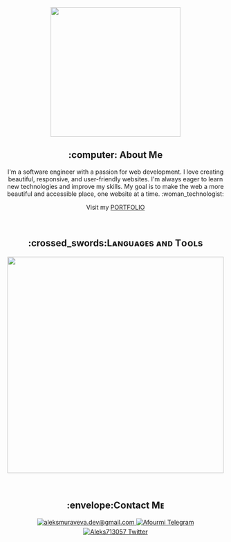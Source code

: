 
<div align="center">
<img src="https://i.giphy.com/media/v1.Y2lkPTc5MGI3NjExMmM2cGFtN2NkNTBhZWg1c3h4emprbWdqODBlOGQ0d3F1NnlmNzV0ZyZlcD12MV9pbnRlcm5hbF9naWZfYnlfaWQmY3Q9Zw/dNgK7Ws7y176U/giphy.gif" width="300"/>
</div>

<div align="center">
    <h2> :computer: About Me</h2>
    <p>I'm a software engineer with a passion for web development. I love creating beautiful, responsive, and user-friendly websites. I'm always eager to learn new technologies and improve my skills. My goal is to make the web a more beautiful and accessible place, one website at a time. :woman_technologist: </p>
    <p>Visit my <a href="https://aleksmuraveva.web.app" target="_blank">PORTFOLIO</a></p>
</div>

</br>

<h2 align="center">:crossed_swords:Lᴀɴɢᴜᴀɢᴇs ᴀɴᴅ Tᴏᴏʟs</h2> 
<p align="center">
<img width="500px"  src="https://skillicons.dev/icons?i=react,js,html,css,typescript,php,mysql,vue,vite,git,sublime,gulp,figma,scss&perline=7"  />
</p>

</br>

<h2 align="center">:envelope:Cᴏɴtact Mᴇ</h2>
<div align="center"> 
<a href="mailto:aleksmuraveva.dev@gmail.com" target="_blank">
<img src="https://img.shields.io/badge/Gmail-D14836?style=for-the-badge&logo=gmail&logoColor=white" alt=aleksmuraveva.dev@gmail.com mail style="margin-bottom: 5px;" />
</a>

<a href="https://t.me/Afourmi" target="_blank">
<img src="https://img.shields.io/badge/Telegram-2CA5E0?style=for-the-badge&logo=telegram&logoColor=white" alt="Afourmi Telegram">
</a>

<a href="https://twitter.com/Aleks713067" target="_blank">
<img src="https://img.shields.io/badge/Twitter-1DA1F2?style=for-the-badge&logo=twitter&logoColor=white" alt="Aleks713057 Twitter" style="margin-bottom: 5px;" />
</a>
</div>
